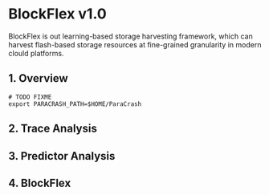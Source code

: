 # BlockFlex v1.0

BlockFlex is out learning-based storage harvesting framework, which can harvest flash-based storage resources at fine-grained granularity in modern clould platforms.

## 1. Overview
```shell
# TODO FIXME 
export PARACRASH_PATH=$HOME/ParaCrash
```

## 2. Trace Analysis


## 3. Predictor Analysis


## 4. BlockFlex

